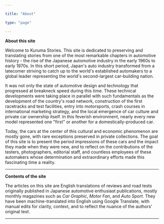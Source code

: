 ```yaml
---

title: "About"

type: "page"

---
```




<b>About this site</b>



Welcome to Kuruma Stories. This site is dedicated to preserving and translating stories from one of the most remarkable chapters in automotive history - the rise of the Japanese automotive industry in the early 1960s to early 1970s. In this short period, Japan's auto industry transformed from a latecomer striving to catch up to the world's established automakers to a global leader representing the world's second-largest car-building nation.



It was not only the state of automotive design and technology that progressed at breakneck speed during this time. These technical developments were taking place in parallel with such fundamentals as the development of the country's road network, construction of the first racetracks and test facilities, entry into motorsports, crash courses in international marketing strategy, and the local emergence of car culture and private car ownership itself. In this feverish environment, nearly every new model represented one "first" or another for a domestically-produced car.



Today, the cars at the center of this cultural and economic phenomenon are mostly gone, with rare exceptions preserved in private collections. The goal of this site is to present the period impressions of these cars and the impact they made when they were new, and to reflect on the contributions of the testers, photographers, editorial staff, and countless employees of these automakers whose determination and extraordinary efforts made this fascinating time a reality.



---



<b>Contents of the site</b>



The articles on this site are English translations of reviews and road tests originally published in Japanese automotive enthusiast publications, mostly monthly magazines such as <i>Car Graphic</i>, <i>Motor Fan</i>, and <i>Auto Sport</i>. They have been machine-translated into English using Google Translate, with manual edits for clarity, context, and to reflect the nuance of the authors' original text.



---





